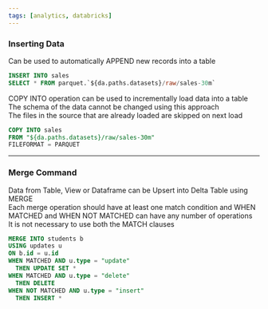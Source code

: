 ```yaml
---
tags: [analytics, databricks]
---
```


### Inserting Data

Can be used to automatically APPEND new records into a table

````sql
INSERT INTO sales
SELECT * FROM parquet.`${da.paths.datasets}/raw/sales-30m`
````

COPY INTO operation can be used to incrementally load data into a table  
The schema of the data cannot be changed using this approach  
The files in the source that are already loaded are skipped on next load

````sql
COPY INTO sales
FROM "${da.paths.datasets}/raw/sales-30m"
FILEFORMAT = PARQUET
````

---

### Merge Command

Data from Table, View or Dataframe can be Upsert into Delta Table using MERGE  
Each merge operation should have at least one match condition and WHEN MATCHED and WHEN NOT MATCHED can have any number of operations  
It is not necessary to use both the MATCH clauses

````sql
MERGE INTO students b
USING updates u
ON b.id = u.id
WHEN MATCHED AND u.type = "update"
  THEN UPDATE SET *
WHEN MATCHED AND u.type = "delete"
  THEN DELETE
WHEN NOT MATCHED AND u.type = "insert"
  THEN INSERT *
````
